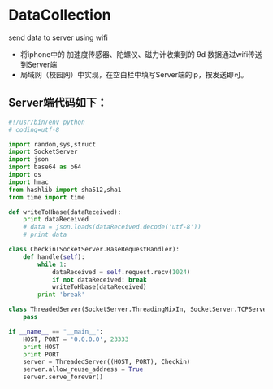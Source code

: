 # DataCollection
send data to server using wifi

- 将iphone中的 加速度传感器、陀螺仪、磁力计收集到的 9d 数据通过wifi传送到Server端
- 局域网（校园网）中实现，在空白栏中填写Server端的ip，按发送即可。

## Server端代码如下：
``` python
#!/usr/bin/env python
# coding=utf-8

import random,sys,struct
import SocketServer
import json
import base64 as b64
import os
import hmac
from hashlib import sha512,sha1
from time import time

def writeToHbase(dataReceived):
    print dataReceived
    # data = json.loads(dataReceived.decode('utf-8'))
    # print data

class Checkin(SocketServer.BaseRequestHandler):
    def handle(self):
        while 1:
            dataReceived = self.request.recv(1024)
            if not dataReceived: break
            writeToHbase(dataReceived)
        print 'break'

class ThreadedServer(SocketServer.ThreadingMixIn, SocketServer.TCPServer):
    pass

if __name__ == "__main__":
    HOST, PORT = '0.0.0.0', 23333
    print HOST
    print PORT 
    server = ThreadedServer((HOST, PORT), Checkin)
    server.allow_reuse_address = True
    server.serve_forever()


